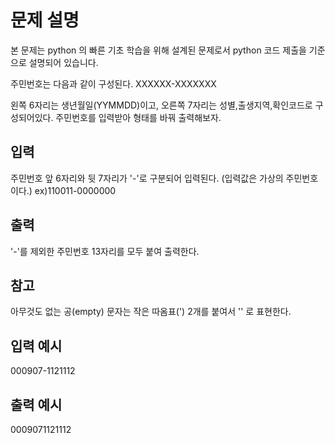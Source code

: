 # 문제 설명

본 문제는 python 의 빠른 기초 학습을 위해 설계된 문제로서 python 코드 제출을 기준으로 설명되어 있습니다.

주민번호는 다음과 같이 구성된다.
XXXXXX-XXXXXXX

왼쪽 6자리는 생년월일(YYMMDD)이고, 오른쪽 7자리는 성별,출생지역,확인코드로 구성되어있다.
주민번호를 입력받아 형태를 바꿔 출력해보자.

## 입력

주민번호 앞 6자리와 뒷 7자리가 '-'로 구분되어 입력된다.
(입력값은 가상의 주민번호이다.)
ex)110011-0000000

## 출력

'-'를 제외한 주민번호 13자리를 모두 붙여 출력한다.

## 참고

아무것도 없는 공(empty) 문자는 작은 따옴표(') 2개를 붙여서 '' 로 표현한다.

## 입력 예시

000907-1121112

## 출력 예시

0009071121112
